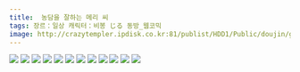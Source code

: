 ```yaml
---
title:  농담을 잘하는 메리 씨
tags: 장르：일상 캐릭터：비봉 じる 동방_웹코믹
image: http://crazytempler.ipdisk.co.kr:81/publist/HDD1/Public/doujin/ghap/5826/001.jpg
---
```

<img src="http://crazytempler.ipdisk.co.kr:81/publist/HDD1/Public/doujin/ghap/5826/001.jpg">
<img src="http://crazytempler.ipdisk.co.kr:81/publist/HDD1/Public/doujin/ghap/5826/002.jpg">
<img src="http://crazytempler.ipdisk.co.kr:81/publist/HDD1/Public/doujin/ghap/5826/003.jpg">
<img src="http://crazytempler.ipdisk.co.kr:81/publist/HDD1/Public/doujin/ghap/5826/004.jpg">
<img src="http://crazytempler.ipdisk.co.kr:81/publist/HDD1/Public/doujin/ghap/5826/005.jpg">
<img src="http://crazytempler.ipdisk.co.kr:81/publist/HDD1/Public/doujin/ghap/5826/006.jpg">
<img src="http://crazytempler.ipdisk.co.kr:81/publist/HDD1/Public/doujin/ghap/5826/007.jpg">
<img src="http://crazytempler.ipdisk.co.kr:81/publist/HDD1/Public/doujin/ghap/5826/008.jpg">
<img src="http://crazytempler.ipdisk.co.kr:81/publist/HDD1/Public/doujin/ghap/5826/009.jpg">
<img src="http://crazytempler.ipdisk.co.kr:81/publist/HDD1/Public/doujin/ghap/5826/010.jpg">
<img src="http://crazytempler.ipdisk.co.kr:81/publist/HDD1/Public/doujin/ghap/5826/011.jpg">
<img src="http://crazytempler.ipdisk.co.kr:81/publist/HDD1/Public/doujin/ghap/5826/012.jpg">
